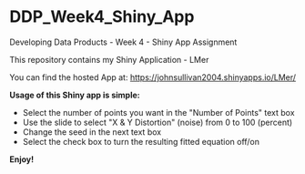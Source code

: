 # DDP_Week4_Shiny_App
Developing Data Products - Week 4 - Shiny App Assignment

This repository contains my Shiny Application - LMer

You can find the hosted App at:  https://johnsullivan2004.shinyapps.io/LMer/

**Usage of this Shiny app is simple:**
- Select the number of points you want in the "Number of Points" text box
- Use the slide to select "X & Y Distortion" (noise) from 0 to 100 (percent)
- Change the seed in the next text box
- Select the check box to turn the resulting fitted equation off/on

**Enjoy!**
